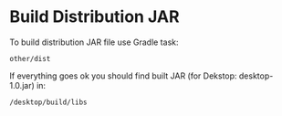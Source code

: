 # Build Distribution JAR

To build distribution JAR file use Gradle task:
```
other/dist
```

If everything goes ok you should find built JAR (for Dekstop: desktop-1.0.jar) in:
```
/desktop/build/libs
``` 